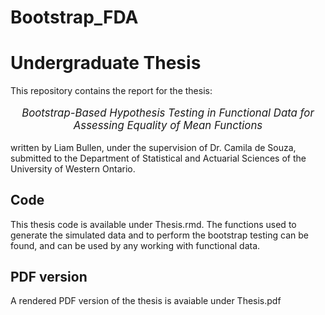 # Bootstrap_FDA

# Undergraduate Thesis

This repository contains the report for the thesis:



<p align="center" style="font-size:larger;">
<i>Bootstrap-Based Hypothesis Testing in Functional Data for
Assessing Equality of Mean Functions</i>
</p>

written by Liam Bullen, under the supervision of Dr. Camila de Souza, submitted to the Department of Statistical and Actuarial Sciences of the University of Western Ontario.


## Code
This thesis code is available under Thesis.rmd. The functions used to generate the simulated data and to perform the bootstrap testing can be found, and can be used by any working with functional data.

## PDF version
A rendered PDF version of the thesis is avaiable under Thesis.pdf
```
